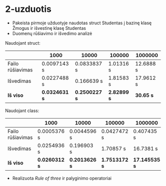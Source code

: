 # 2-uzduotis

* Pakeista pirmoje užduotyje naudotas struct Studentas į bazinę klasę Žmogus ir išvestinę klasę Studentas
* Duomenų rūšiavimo ir išvedimo analizė

Naudojant struct:

|     | **1000** | **10000** | **100000** | **1000000** |
| --- | --- | --- | --- | --- |
| Failo rūšiavimas | 0.0097143 s | 0.0833837 s | 1.01316 s | 12.6888 s |
| Išvedimas | 0.0227488 s | 0.166639 s | 1.81583 s | 17.9612 s |
| **Iš viso** | **0.0324631 s** | **0.2500227 s** | **2.82899 s** | **30.65 s** |

Naudojant class:

|     | **1000** | **10000** | **100000** | **1000000** |
| --- | --- | --- | --- | --- |
| Failo rūšiavimas | 0.0005376 s | 0.0044596 s | 0.0427472 s | 0.407435 s |
| Išvedimas | 0.0254936 s | 0.196903 s | 1.70857 s | 16.7381 s |
| **Iš viso** | **0.0260312 s** | **0.2013626 s** | **1.7513172 s** | **17.145535 s** |

* Realizuota *Rule of three* ir palyginimo operatoriai
